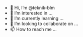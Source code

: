 - 👋 Hi, I’m @teknik-blm
- 👀 I’m interested in ...
- 🌱 I’m currently learning ...
- 💞️ I’m looking to collaborate on ...
- 📫 How to reach me ...

<!---
teknik-blm/teknik-blm is a ✨ special ✨ repository because its `README.md` (this file) appears on your GitHub profile.
You can click the Preview link to take a look at your changes.
--->
